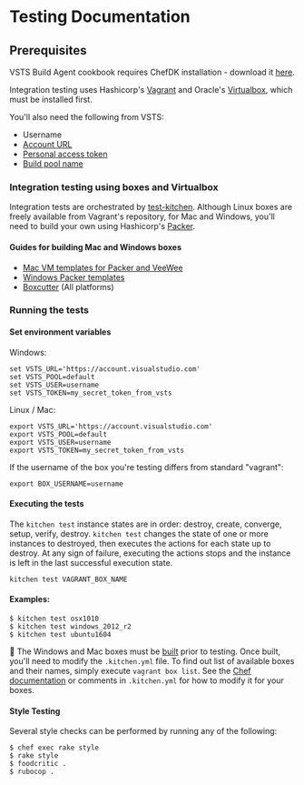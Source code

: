 # Testing Documentation

## Prerequisites
VSTS Build Agent cookbook requires ChefDK installation - download it [here](https://downloads.chef.io/chef-dk/).

Integration testing uses Hashicorp's [Vagrant](https://www.vagrantup.com/downloads.html) and Oracle's [Virtualbox](https://www.virtualbox.org/wiki/Downloads), which must be installed first.

You'll also need the following from VSTS:
- Username
- [Account URL](https://www.visualstudio.com/en-us/get-started/setup/sign-up-for-visual-studio-online)
- [Personal access token](http://roadtoalm.com/2015/07/22/using-personal-access-tokens-to-access-visual-studio-online/)
- [Build pool name](http://blog.devmatter.com/understanding-pools-and-queues-in-vso/)

### Integration testing using boxes and Virtualbox
Integration tests are orchestrated by [test-kitchen](https://github.com/test-kitchen/test-kitchen).
Although Linux boxes are freely available from Vagrant's repository, for Mac and Windows, you'll need to build your own using Hashicorp's [Packer](https://www.packer.io/).

#### Guides for building Mac and Windows boxes
- [Mac VM templates for Packer and VeeWee](https://github.com/timsutton/osx-vm-templates)
- [Windows Packer templates](https://github.com/joefitzgerald/packer-windows)
- [Boxcutter](https://github.com/boxcutter) (All platforms)


### Running the tests
#### Set environment variables

Windows:
```
set VSTS_URL='https://account.visualstudio.com'
set VSTS_POOL=default
set VSTS_USER=username
set VSTS_TOKEN=my_secret_token_from_vsts
```
Linux / Mac:
```
export VSTS_URL='https://account.visualstudio.com'
export VSTS_POOL=default
export VSTS_USER=username
export VSTS_TOKEN=my_secret_token_from_vsts
```

If the username of the box you're testing differs from standard "vagrant":
```
export BOX_USERNAME=username
```

#### Executing the tests
The `kitchen test` instance states are in order: destroy, create, converge, setup, verify, destroy. `kitchen test` changes the state of one or more instances to destroyed, then executes the actions for each state up to destroy. At any sign of failure, executing the actions stops and the instance is left in the last successful execution state.
```
kitchen test VAGRANT_BOX_NAME
```

#### Examples:
`$ kitchen test osx1010`  
`$ kitchen test windows_2012_r2`  
`$ kitchen test ubuntu1604`


:small_red_triangle: The Windows and Mac boxes must be [built](#guides-for-building-mac-and-windows-boxes) prior to testing. Once built, you'll need to modify the `.kitchen.yml` file. To find out list of available boxes and their names, simply execute `vagrant box list`. See the [Chef documentation](https://docs.chef.io/config_yml_kitchen.html) or comments in `.kitchen.yml` for how to modify it for your boxes.

#### Style Testing
Several style checks can be performed by running any of the following:

`$ chef exec rake style`  
`$ rake style`  
`$ foodcritic .`  
`$ rubocop .`  
